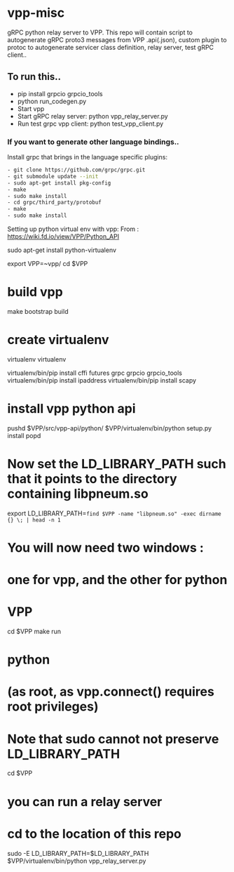 # vpp-misc
gRPC python relay server to VPP. 
This repo will contain script to autogenerate gRPC proto3 messages from VPP .api(.json), 
custom plugin to protoc to autogenerate servicer class definition, relay server, test gRPC client..

## To run this..

- pip install grpcio grpcio_tools
- python run_codegen.py
- Start vpp
- Start gRPC relay server: python vpp_relay_server.py
- Run test grpc vpp client: python test_vpp_client.py

### If you want to generate other language bindings..

Install grpc that brings in the language specific plugins:
```sh
- git clone https://github.com/grpc/grpc.git
- git submodule update --init
- sudo apt-get install pkg-config
- make
- sudo make install
- cd grpc/third_party/protobuf
- make
- sudo make install
```

Setting up python virtual env with vpp:
From : https://wiki.fd.io/view/VPP/Python_API

sudo apt-get install python-virtualenv
 
export VPP=~vpp/
cd $VPP
 
# build vpp
make bootstrap build
 
# create virtualenv
virtualenv virtualenv
 
virtualenv/bin/pip install cffi futures grpc grpcio grpcio_tools
virtualenv/bin/pip install ipaddress
virtualenv/bin/pip install scapy
 
# install vpp python api
pushd $VPP/src/vpp-api/python/
$VPP/virtualenv/bin/python setup.py install
popd
 
# Now set the LD_LIBRARY_PATH such that it points to the directory containing libpneum.so
export LD_LIBRARY_PATH=`find $VPP -name "libpneum.so" -exec dirname {} \; | head -n 1`
 
# You will now need two windows :
# one for vpp, and the other for python
 
# VPP
cd $VPP
make run
 
# python
# (as root, as vpp.connect() requires root privileges)
# Note that sudo cannot not preserve LD_LIBRARY_PATH
cd $VPP
 
# you can run a relay server
# cd to the location of this repo 
sudo -E LD_LIBRARY_PATH=$LD_LIBRARY_PATH $VPP/virtualenv/bin/python vpp_relay_server.py
 
